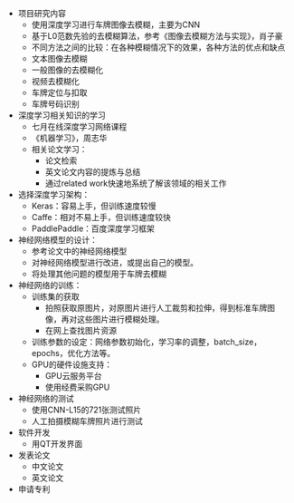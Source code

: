 * 项目研究内容
	* 使用深度学习进行车牌图像去模糊，主要为CNN
	* 基于L0范数先验的去模糊算法，参考《图像去模糊方法与实现》，肖子豪
	* 不同方法之间的比较：在各种模糊情况下的效果，各种方法的优点和缺点
	* 文本图像去模糊
	* 一般图像的去模糊化
	* 视频去模糊化
	* 车牌定位与扣取
	* 车牌号码识别
* 深度学习相关知识的学习
	* 七月在线深度学习网络课程
	* 《机器学习》，周志华
	* 相关论文学习：
		* 论文检索
		* 英文论文内容的提炼与总结
		* 通过related work快速地系统了解该领域的相关工作
* 选择深度学习架构：
	* Keras：容易上手，但训练速度较慢
	* Caffe：相对不易上手，但训练速度较快
	* PaddlePaddle：百度深度学习框架
* 神经网络模型的设计：
	* 参考论文中的神经网络模型
	* 对神经网络模型进行改进，或提出自己的模型。
	* 将处理其他问题的模型用于车牌去模糊
* 神经网络的训练：
	* 训练集的获取
		* 拍照获取原图片，对原图片进行人工裁剪和拉伸，得到标准车牌图像，再对这些图片进行模糊处理。
		* 在网上查找图片资源
	* 训练参数的设定：网络参数初始化，学习率的调整，batch_size，epochs，优化方法等。
	* GPU的硬件设施支持：
		* GPU云服务平台
		* 使用经费采购GPU
* 神经网络的测试
	* 使用CNN-L15的721张测试照片
	* 人工拍摄模糊车牌照片进行测试
* 软件开发
	* 用QT开发界面
* 发表论文
	* 中文论文
	* 英文论文
* 申请专利
